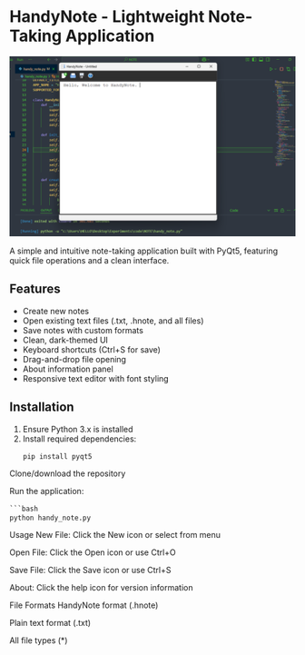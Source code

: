 # HandyNote - Lightweight Note-Taking Application

![HandyNote Screenshot](images/screenshot.png) <!-- Add a screenshot if available -->

A simple and intuitive note-taking application built with PyQt5, featuring quick file operations and a clean interface.

## Features

- Create new notes
- Open existing text files (.txt, .hnote, and all files)
- Save notes with custom formats
- Clean, dark-themed UI
- Keyboard shortcuts (Ctrl+S for save)
- Drag-and-drop file opening
- About information panel
- Responsive text editor with font styling

## Installation

1. Ensure Python 3.x is installed
2. Install required dependencies:
   ```bash
   pip install pyqt5

Clone/download the repository

Run the application:

    ```bash
    python handy_note.py

Usage
New File: Click the New icon or select from menu

Open File: Click the Open icon or use Ctrl+O

Save File: Click the Save icon or use Ctrl+S

About: Click the help icon for version information

File Formats
HandyNote format (.hnote)

Plain text format (.txt)

All file types (*)
